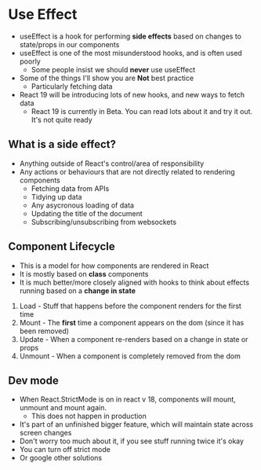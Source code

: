 # Use Effect

- useEffect is a hook for performing **side effects** based on changes to state/props in our components
- useEffect is one of the most misunderstood hooks, and is often used poorly
  - Some people insist we should **never** use useEffect
- Some of the things I'll show you are **Not** best practice
  - Particularly fetching data
- React 19 will be introducing lots of new hooks, and new ways to fetch data
  - React 19 is currently in Beta. You can read lots about it and try it out. It's not quite ready

## What is a side effect?

- Anything outside of React's control/area of responsibility
- Any actions or behaviours that are not directly related to rendering components
  - Fetching data from APIs
  - Tidying up data
  - Any asycronous loading of data
  - Updating the title of the document
  - Subscribing/unsubscribing from websockets

## Component Lifecycle

- This is a model for how components are rendered in React
- It is mostly based on **class** components
- It is much better/more closely aligned with hooks to think about effects running based on a **change in state**

1. Load - Stuff that happens before the component renders for the first time
2. Mount - The **first** time a component appears on the dom (since it has been removed)
3. Update - When a component re-renders based on a change in state or props
4. Unmount - When a component is completely removed from the dom

## Dev mode

- When React.StrictMode is on in react v 18, components will mount, unmount and mount again.
  - This does not happen in production
- It's part of an unfinished bigger feature, which will maintain state across screen changes
- Don't worry too much about it, if you see stuff running twice it's okay
- You can turn off strict mode
- Or google other solutions
